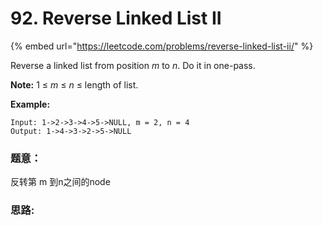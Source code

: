# 92. Reverse Linked List II

{% embed url="https://leetcode.com/problems/reverse-linked-list-ii/" %}



Reverse a linked list from position _m_ to _n_. Do it in one-pass.

**Note:** 1 ≤ _m_ ≤ _n_ ≤ length of list.

**Example:**

```text
Input: 1->2->3->4->5->NULL, m = 2, n = 4
Output: 1->4->3->2->5->NULL
```

### 题意：

反转第 m 到n之间的node

### 思路:



